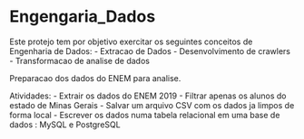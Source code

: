 # Engengaria_Dados

Este protejo tem por objetivo exercitar os seguintes conceitos de Engenharia de Dados:
	- Extracao de Dados
	- Desenvolvimento de crawlers
	- Transformacao de analise de dados

Preparacao dos dados do ENEM para analise.

Atividades:
	- Extrair os dados do ENEM 2019
	- Filtrar apenas os alunos do estado de Minas Gerais
	- Salvar um arquivo CSV com os dados ja limpos de forma local
	- Escrever os dados numa tabela relacional em uma base de dados :
		MySQL e PostgreSQL
